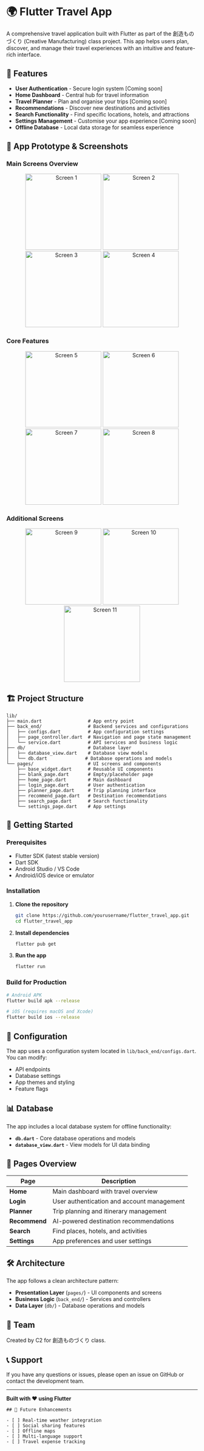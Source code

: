 # 🌍 Flutter Travel App

A comprehensive travel application built with Flutter as part of the 創造ものづくり (Creative Manufacturing) class project. This app helps users plan, discover, and manage their travel experiences with an intuitive and feature-rich interface.

## 📱 Features

- **User Authentication** - Secure login system [Coming soon]
- **Home Dashboard** - Central hub for travel information
- **Travel Planner** - Plan and organise your trips [Coming soon]
- **Recommendations** - Discover new destinations and activities
- **Search Functionality** - Find specific locations, hotels, and attractions
- **Settings Management** - Customise your app experience [Coming soon]
- **Offline Database** - Local data storage for seamless experience

## 📱 App Prototype & Screenshots

### Main Screens Overview
<p align="center">
  <img src="assets/prototype-image/1.png" width="200" alt="Screen 1"/>
  <img src="assets/prototype-image/2.png" width="200" alt="Screen 2"/>
  <img src="assets/prototype-image/3.png" width="200" alt="Screen 3"/>
  <img src="assets/prototype-image/4.png" width="200" alt="Screen 4"/>
</p>

### Core Features
<p align="center">
  <img src="assets/prototype-image/5.png" width="200" alt="Screen 5"/>
  <img src="assets/prototype-image/6.png" width="200" alt="Screen 6"/>
  <img src="assets/prototype-image/7.png" width="200" alt="Screen 7"/>
  <img src="assets/prototype-image/8.png" width="200" alt="Screen 8"/>
</p>

### Additional Screens
<p align="center">
  <img src="assets/prototype-image/9.png" width="200" alt="Screen 9"/>
  <img src="assets/prototype-image/10.png" width="200" alt="Screen 10"/>
  <img src="assets/prototype-image/11.png" width="200" alt="Screen 11"/>
</p>

## 🏗️ Project Structure

```
lib/
├── main.dart                 # App entry point
├── back_end/                 # Backend services and configurations
│   ├── configs.dart          # App configuration settings
│   ├── page_controller.dart  # Navigation and page state management
│   └── service.dart          # API services and business logic
├── db/                       # Database layer
│   ├── database_view.dart    # Database view models
│   └── db.dart              # Database operations and models
└── pages/                    # UI screens and components
    ├── base_widget.dart      # Reusable UI components
    ├── blank_page.dart       # Empty/placeholder page
    ├── home_page.dart        # Main dashboard
    ├── login_page.dart       # User authentication
    ├── planner_page.dart     # Trip planning interface
    ├── recommend_page.dart   # Destination recommendations
    ├── search_page.dart      # Search functionality
    └── settings_page.dart    # App settings
```

## 🚀 Getting Started

### Prerequisites

- Flutter SDK (latest stable version)
- Dart SDK
- Android Studio / VS Code
- Android/iOS device or emulator

### Installation

1. **Clone the repository**
   ```bash
   git clone https://github.com/yourusername/flutter_travel_app.git
   cd flutter_travel_app
   ```

2. **Install dependencies**
   ```bash
   flutter pub get
   ```

3. **Run the app**
   ```bash
   flutter run
   ```

### Build for Production

```bash
# Android APK
flutter build apk --release

# iOS (requires macOS and Xcode)
flutter build ios --release
```

## 🔧 Configuration

The app uses a configuration system located in `lib/back_end/configs.dart`. You can modify:

- API endpoints
- Database settings
- App themes and styling
- Feature flags

## 📊 Database

The app includes a local database system for offline functionality:

- **`db.dart`** - Core database operations and models
- **`database_view.dart`** - View models for UI data binding

## 🎨 Pages Overview

| Page | Description |
|------|-------------|
| **Home** | Main dashboard with travel overview |
| **Login** | User authentication and account management |
| **Planner** | Trip planning and itinerary management |
| **Recommend** | AI-powered destination recommendations |
| **Search** | Find places, hotels, and activities |
| **Settings** | App preferences and user settings |

## 🛠️ Architecture

The app follows a clean architecture pattern:

- **Presentation Layer** (`pages/`) - UI components and screens
- **Business Logic** (`back_end/`) - Services and controllers
- **Data Layer** (`db/`) - Database operations and models


## 👥 Team

Created by C2 for 創造ものづくり class.

## 📞 Support

If you have any questions or issues, please open an issue on GitHub or contact the development team.

---

**Built with ❤️ using Flutter**

```
## 🔄 Future Enhancements

- [ ] Real-time weather integration
- [ ] Social sharing features
- [ ] Offline maps
- [ ] Multi-language support
- [ ] Travel expense tracking
```
